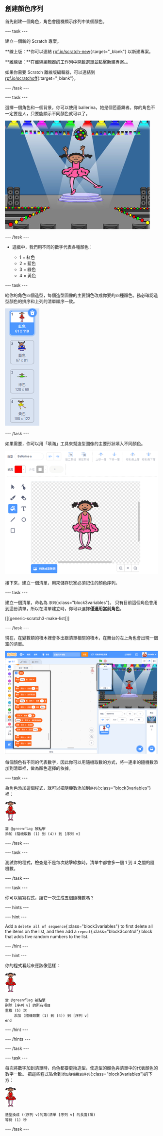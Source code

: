 ## 創建顏色序列

首先創建一個角色，角色會隨機顯示序列中某個顏色。

\--- task \---

建立一個新的 Scratch 專案。

**線上版：**你可以連結 [rpf.io/scratch-new](https://rpf.io/scratch-new){:target="_blank"} 以新建專案。

**離線版：**在離線編輯器的工作列中開啟選單並點擊新建專案。。

如果你需要 Scratch 離線版編輯器，可以連結到 [rpf.io/scratchoff](https://rpf.io/scratchoff){:target="_blank"}。

\--- /task \---

\--- task \---

選擇一個角色和一個背景，你可以使用 ballerina，她是個芭蕾舞者。你的角色不一定要是人，只要能顯示不同顏色就可以了。

![截圖](images/colour-sprite.png)

\--- /task \---

+ 遊戲中，我們用不同的數字代表各種顏色：
    
    + 1 = 紅色
    + 2 = 藍色
    + 3 = 綠色
    + 4 = 黃色

\--- task \---

給你的角色四個造型，每個造型圖像的主要顏色改成你要的四種顏色。務必確認造型顏色的排序和上列的清單順序一致。

![截圖](images/colour-costume.png)

\--- /task \---

如果需要，你可以用「填滿」工具來幫造型圖像的主要形狀填入不同顏色。

![填滿](images/color-a-shape.png)

接下來，建立一個清單，用來儲存玩家必須記住的顏色序列。

\--- task \---

建立一個清單，命名為 `序列`{:class="block3variables"}。 只有目前這個角色會用到這份清單，所以在清單建立時，你可以選擇**僅適用當前角色**。

[[[generic-scratch3-make-list]]]

\--- /task \---

現在，在變數類的積木裡會多出跟清單相關的積木，在舞台的左上角也會出現一個空的清單。

![截圖](images/colour-list-blocks-annotated.png)

每個顏色有不同的代表數字，因此你可以用隨機取數的方式，將一連串的隨機數添加到清單裡，做為顏色選擇的依據。

\--- task \---

為角色添加這個程式，就可以把隨機數添加到`序列`{:class="block3variables"}裡：

![芭蕾舞者](images/ballerina.png)

```blocks3
當 @greenflag 被點擊
添加 (隨機取數 (1) 到 (4)) 到 [序列 v]
```

\--- /task \---

\--- task \---

測試你的程式，檢查是不是每次點擊綠旗時，清單中都會多一個 1 到 4 之間的隨機數。

\--- /task \---

\--- task \---

你可以編寫程式，讓它一次生成五個隨機數嗎？

\--- hints \---

\--- hint \---

Add a `delete all of sequence`{:class="block3variables"} to first delete all the items on the list, and then add a `repeat`{:class="block3control"} block that adds five random numbers to the list.

\--- /hint \---

\--- hint \---

你的程式看起來應該像這樣：

![芭蕾舞者](images/ballerina.png)

```blocks3
當 @greenflag 被點擊
刪除 [序列 v] 的所有項目
重複 (5) 次
    添加 (隨機取數 (1) 到 (4)) 到 [序列 v]
end
```

\--- /hint \---

\--- /hints \---

\--- /task \---

\--- task \---

每次將數字加到清單時，角色都要更換造型，使造型的顏色與清單中的代表顏色的數字一致。 把這些程式貼合到`添加隨機數到序列`{:class="block3variables"}的下方：

![芭蕾舞者](images/ballerina.png)

```blocks3
造型換成 ((序列 v)的第(清單 [序列 v] 的長度)項)
等待 (1) 秒
```

\--- /task \---